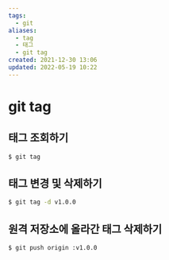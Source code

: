 ```yaml
---
tags:
  - git
aliases:
  - tag
  - 태그
  - git tag
created: 2021-12-30 13:06
updated: 2022-05-19 10:22
---
```


# git tag

## 태그 조회하기

```sh
$ git tag
```

## 태그 변경 및 삭제하기

```sh
$ git tag -d v1.0.0
```

## 원격 저장소에 올라간 태그 삭제하기

```sh
$ git push origin :v1.0.0
```
